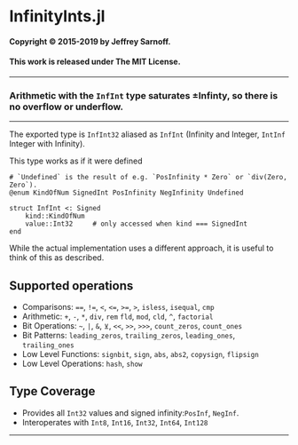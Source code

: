 # InfinityInts.jl

#### Copyright © 2015-2019 by Jeffrey Sarnoff.
####  This work is released under The MIT License.

----

### Arithmetic with the `InfInt` type saturates ±Infinty, so there is no overflow or underflow.

---

The exported type is `InfInt32` aliased as `InfInt` (Infinity and Integer, `IntInf` Integer with Infinity).

This type works as if it were defined
```
# `Undefined` is the result of e.g. `PosInfinity * Zero` or `div(Zero, Zero`).
@enum KindOfNum SignedInt PosInfinity NegInfinity Undefined

struct InfInt <: Signed
    kind::KindOfNum
    value::Int32     # only accessed when kind === SignedInt
end
```
While the actual implementation uses a different approach, it is useful to think of this as described.

## Supported operations

- Comparisons: `==`, `!=`, `<`, `<=`, `>=`, `>`, `isless`, `isequal`, `cmp`
- Arithmetic:  `+`, `-`, `*`, `div`, `rem` `fld`, `mod`, `cld`, `^`, `factorial`
- Bit Operations: `~`, `|`, `&`, `⊻`, `<<`, `>>`, `>>>`, `count_zeros`, `count_ones`
- Bit Patterns: `leading_zeros`, `trailing_zeros`, `leading_ones`, `trailing_ones`
- Low Level Functions: `signbit`, `sign`, `abs`, `abs2`, `copysign`, `flipsign`                      
- Low Level Operations: `hash`, `show`

## Type Coverage

- Provides all `Int32` values and signed infinity:`PosInf`, `NegInf`.
- Interoperates with `Int8`, `Int16`, `Int32`, `Int64`, `Int128`

----
